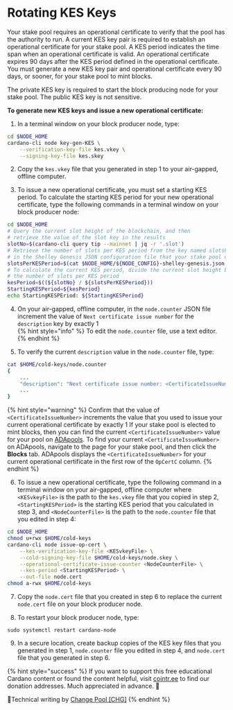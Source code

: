 # Rotating KES Keys

Your stake pool requires an operational certificate to verify that the pool has the authority to run. A current KES key pair is required to establish an operational certificate for your stake pool. A KES period indicates the time span when an operational certificate is valid. An operational certificate expires 90 days after the KES period defined in the operational certificate. You must generate a new KES key pair and operational certificate every 90 days, or sooner, for your stake pool to mint blocks.

The private KES key is required to start the block producing node for your stake pool. The public KES key is not sensitive.

<!-- References: https://developers.cardano.org/docs/operate-a-stake-pool/cardano-key-pairs
https://testnets.cardano.org/en/testnets/cardano/get-started/creating-a-stake-pool/ -->

**To generate new KES keys and issue a new operational certificate:**

1. In a terminal window on your block producer node, type:
```bash
cd $NODE_HOME
cardano-cli node key-gen-KES \
    --verification-key-file kes.vkey \
    --signing-key-file kes.skey
```

2. Copy the `kes.vkey` file that you generated in step 1 to your air-gapped, offline computer.

3. To issue a new operational certificate, you must set a starting KES period. To calculate the starting KES period for your new operational certificate, type the following commands in a terminal window on your block producer node:
```bash
cd $NODE_HOME
# Query the current slot height of the blockchain, and then
# retrieve the value of the slot key in the results
slotNo=$(cardano-cli query tip --mainnet | jq -r '.slot')
# Retrieve the number of slots per KES period from the key named slotsPerKESPeriod 
# in the Shelley Genesis JSON configuration file that your stake pool uses
slotsPerKESPeriod=$(cat $NODE_HOME/${NODE_CONFIG}-shelley-genesis.json | jq -r '.slotsPerKESPeriod')
# To calculate the current KES period, divide the current slot height by
# the number of slots per KES period
kesPeriod=$((${slotNo} / ${slotsPerKESPeriod}))
StartingKESPeriod=${kesPeriod}
echo StartingKESPEriod: ${StartingKESPeriod}
```

4. On your air-gapped, offline computer, in the `node.counter` JSON file increment the value of `Next certificate issue number` for the `description` key by exactly 1  
{% hint style="info" %}
To edit the `node.counter` file, use a text editor.
{% endhint %}

5. To verify the current `description` value in the `node.counter` file, type:
```bash
cat $HOME/cold-keys/node.counter
{
    ...
    "description": "Next certificate issue number: <CertificateIssueNumber>",
    ...
}
```  
{% hint style="warning" %}
Confirm that the value of `<CertificateIssueNumber>` increments the value that you used to issue your current operational certificate by exactly 1 If your stake pool is elected to mint blocks, then you can find the current `<CertificateIssueNumber>` value for your pool on [ADApools](https://adapools.org). To find your current `<CertificateIssueNumber>` on ADApools, navigate to the page for your stake pool, and then click the **Blocks** tab. ADApools displays the `<CertificateIssueNumber>` for your current operational certificate in the first row of the `OpCertC` column.
{% endhint %}

6. To issue a new operational certificate, type the following command in a terminal window on your air-gapped, offline computer where `<KESvkeyFile>` is the path to the `kes.vkey` file that you copied in step 2, `<StartingKESPeriod>` is the starting KES period that you calculated in step 3, and `<NodeCounterFile>` is the path to the `node.counter` file that you edited in step 4:
```bash
cd $NODE_HOME
chmod u+rwx $HOME/cold-keys
cardano-cli node issue-op-cert \
    --kes-verification-key-file <KESvkeyFile> \
    --cold-signing-key-file $HOME/cold-keys/node.skey \
    --operational-certificate-issue-counter <NodeCounterFile> \
    --kes-period <StartingKESPeriod> \
    --out-file node.cert
chmod a-rwx $HOME/cold-keys
```

7. Copy the `node.cert` file that you created in step 6 to replace the current `node.cert` file on your block producer node.

8. To restart your block producer node, type:
```
sudo systemctl restart cardano-node
```

9. In a secure location, create backup copies of the KES key files that you generated in step 1, `node.counter` file you edited in step 4, and `node.cert` file that you generated in step 6.

{% hint style="success" %}
If you want to support this free educational Cardano content or found the content helpful, visit [cointr.ee](https://cointr.ee/coincashew) to find our donation addresses. Much appreciated in advance. :pray:

:ledger:Technical writing by [Change Pool \[CHG\]](https://change.paradoxicalsphere.com)
{% endhint %}
